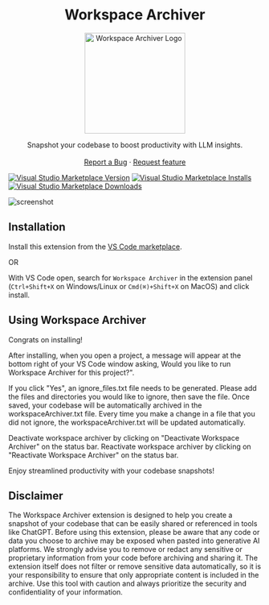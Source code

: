 <div align='center'>

# Workspace Archiver

<img src="https://github.com/lingyundai/workspace-archiver/raw/main/workspace-archiver-logo.png" width="200" alt="Workspace Archiver Logo">

</div>

<p align="center">
    Snapshot your codebase to boost productivity with LLM insights.
    <br>
    <br>
    <a href="https://github.com/lingyundai/workspace-archiver/issues/new?assignees=&labels=feature&template=bug_report.md&title=">Report a Bug</a>
    ·
    <a href="https://github.com/lingyundai/workspace-archiver/issues/new?assignees=&labels=feature&template=feature_request.md&title=">Request feature</a>
</p>

[![Visual Studio Marketplace Version](https://img.shields.io/visual-studio-marketplace/v/AnkitKumar.workspace-archiver?color=blue&logo=visual-studio)](https://marketplace.visualstudio.com/items?itemName=AnkitKumar.workspace-archiver)
[![Visual Studio Marketplace Installs](https://img.shields.io/visual-studio-marketplace/i/AnkitKumar.workspace-archiver?logo=visualstudio)](https://marketplace.visualstudio.com/items?itemName=AnkitKumar.workspace-archiver)
[![Visual Studio Marketplace Downloads](https://img.shields.io/visual-studio-marketplace/d/AnkitKumar.workspace-archiver?logo=visualstudio)](https://marketplace.visualstudio.com/items?itemName=AnkitKumar.workspace-archiver)

![screenshot](https://github.com/lingyundai/workspace-archiver/raw/main/workspace-archiver-gif.gif)

## Installation

Install this extension from the [VS Code marketplace](https://marketplace.visualstudio.com/items?itemName=AnkitKumar.workspace-archiver).

OR

With VS Code open, search for `Workspace Archiver` in the extension panel (`Ctrl+Shift+X` on Windows/Linux or `Cmd(⌘)+Shift+X` on MacOS) and click install.

## Using Workspace Archiver

Congrats on installing!

After installing, when you open a project, a message will appear at the bottom right of your VS Code window asking, Would you like to run Workspace Archiver for this project?".

If you click "Yes", an ignore_files.txt file needs to be generated. Please add the files and directories you would like to ignore, then save the file.
Once saved, your codebase will be automatically archived in the workspaceArchiver.txt file.
Every time you make a change in a file that you did not ignore, the workspaceArchiver.txt will be updated automatically.

Deactivate workspace archiver by clicking on "Deactivate Workspace Archiver" on the status bar.
Reactivate workspace archiver by clicking on "Reactivate Workspace Archiver" on the status bar.

Enjoy streamlined productivity with your codebase snapshots!

## Disclaimer

The Workspace Archiver extension is designed to help you create a snapshot of your codebase that can be easily shared or referenced in tools like ChatGPT. Before using this extension, please be aware that any code or data you choose to archive may be exposed when pasted into generative AI platforms. We strongly advise you to remove or redact any sensitive or proprietary information from your code before archiving and sharing it. The extension itself does not filter or remove sensitive data automatically, so it is your responsibility to ensure that only appropriate content is included in the archive. Use this tool with caution and always prioritize the security and confidentiality of your information.
